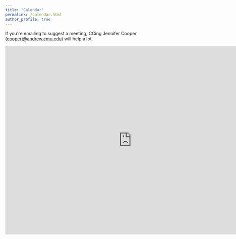 ```yaml
---
title: "Calendar"
permalink: /calendar.html
author_profile: true
---
```


If you're emailing to suggest a meeting, CCing Jennifer Cooper (cooperj@andrew.cmu.edu) will help a lot.

<iframe src="https://calendar.google.com/calendar/embed?src=clegoues%40andrew.cmu.edu&ctz=America%2FNew_York" style="border: 0" width="800" height="600" frameborder="0" scrolling="no"></iframe>

